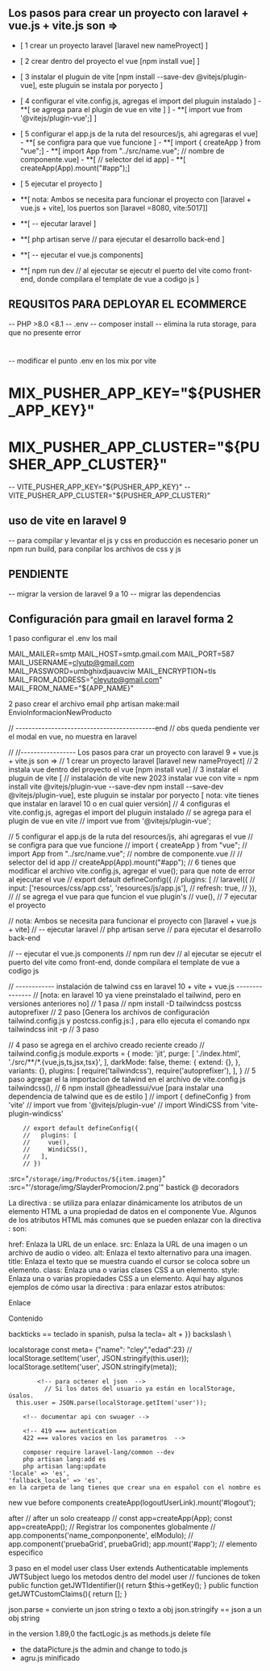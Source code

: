 ## Los pasos para crear un proyecto con laravel + vue.js + vite.js son => 
- [ 1 crear un proyecto laravel [laravel new nameProyect] ]
- [ 2  crear dentro del proyecto el vue [npm install vue] ]
- [ 3 instalar el pluguin de vite [npm install --save-dev @vitejs/plugin-vue], este pluguin se instala por poryecto ]
- [ 4 configurar el vite.config.js, agregas el import del pluguin instalado ]
        - **[ se agrega para el plugin de  vue en vite ] ]
        - **[ import vue from '@vitejs/plugin-vue';] ]

- [ 5 configurar el app.js de la ruta del resources/js, ahi agregaras el vue]
        - **[ se configra para que vue funcione ]
        - **[ import  { createApp } from "vue";]
        - **[ import App from "../src/name.vue"; // nombre de componente.vue]
        - **[ // selector del id app]
        - **[ createApp(App).mount("#app");]
- [ 5 ejecutar el proyecto ]

- **[ nota: Ambos se necesita para funcionar el proyecto con [laravel + vue.js + vite], los puertos son [laravel =8080, vite:5017]]
- **[ -- ejecutar laravel ]
- **[ php artisan serve  // para ejecutar el desarrollo back-end ]

- **[ -- ejecutar el vue.js components]
- **[ npm run dev   // al ejecutar se ejecutr el puerto del vite como front-end, donde compilara el template de vue a codigo js  ]


## REQUSITOS PARA DEPLOYAR EL ECOMMERCE
-- PHP >8.0  <8.1
-- .env
-- composer install
-- elimina la ruta storage, para que no presente error 

#
-- modificar el punto .env en los mix por vite
# MIX_PUSHER_APP_KEY="${PUSHER_APP_KEY}"
# MIX_PUSHER_APP_CLUSTER="${PUSHER_APP_CLUSTER}"
-- VITE_PUSHER_APP_KEY="${PUSHER_APP_KEY}"
-- VITE_PUSHER_APP_CLUSTER="${PUSHER_APP_CLUSTER}"
## uso de vite en laravel 9
-- para compilar y levantar el js y css en producción es necesario poner un npm run build, para conpilar los archivos de css y js

## PENDIENTE
-- migrar la version de laravel 9 a 10 
-- migrar las dependencias

## Configuración para gmail en laravel forma 2

1 paso configurar el .env los mail

MAIL_MAILER=smtp
MAIL_HOST=smtp.gmail.com
MAIL_PORT=587
MAIL_USERNAME=clyutp@gmail.com
MAIL_PASSWORD=umbghixdjauavciw
MAIL_ENCRYPTION=tls
MAIL_FROM_ADDRESS="cleyutp@gmail.com"
MAIL_FROM_NAME="${APP_NAME}"


2 paso  crear el archivo email
php artisan make:mail EnvioInformacionNewProducto


<!--  -->



// -------------------------------------------end
// obs queda pendiente ver el modal en vue, no muestra en laravel 

// 
//----------------- Los pasos para crar un proyecto con laravel 9 + vue.js + vite.js son => 
// 1 crear un proyecto laravel [laravel new nameProyect]
// 2  instala vue dentro del proyecto el vue [npm install vue] 
// 3 instalar el pluguin de vite [
        // instalación de vite new 2023 instalar vue con vite = 
                npm install vite @vitejs/plugin-vue --save-dev
                npm install --save-dev @vitejs/plugin-vue], este
pluguin se instalar por poryecto [ nota: vite tienes que instalar en laravel 10 o en cual quier versión]
// 4 configuras el vite.config.js, agregas el import del pluguin instalado 
        // se agrega para el plugin de  vue en vite 
        // import vue from '@vitejs/plugin-vue';

// 5 configurar el app.js de la ruta del resources/js, ahi agregaras el vue
        // se configra para que vue funcione 
        // import  { createApp } from "vue";
        // import App from "../src/name.vue"; // nombre de componente.vue
        // // selector del id app
        // createApp(App).mount("#app");
// 6 tienes que modificar el archivo vite.config.js, agregar el vue(); para que note  de error al ejecutar el vue
        // export default defineConfig({
        //         plugins: [
        //             laravel({
        //                 input: ['resources/css/app.css', 'resources/js/app.js'],
        //                 refresh: true,
        //             }),
        //             // se agrega el vue para que funcion el vue plugin's 
        //             vue(),
// 7 ejecutar el proyecto 

// nota: Ambos se necesita para funcionar el proyecto con [laravel + vue.js + vite]
// -- ejecutar laravel 
// php artisan serve  // para ejecutar el desarrollo back-end 

// -- ejecutar el vue.js components
// npm run dev   // al ejecutar se ejecutr el puerto del vite como front-end, donde compilara el template de vue a codigo js  



// ------------ instalación de talwind css en laravel 10 + vite + vue.js ---------------
// [nota: en laravel 10 ya viene preinstalado el tailwind, pero en versiones anteriores no]
// 1 pasa
// npm install -D tailwindcss postcss autoprefixer
// 2 paso [Genera los archivos de configuración tailwind.config.js y postcss.config.js:] , para ello ejecuta el comando npx tailwindcss init -p
// 3 paso 

// 4 paso se agrega  en el archivo creado reciente creado // tailwind.config.js
        module.exports = {
        mode: 'jit',
        purge: [
            './index.html',
            './src/**/*.{vue,js,ts,jsx,tsx}',
        ],
        darkMode: false,
        theme: {
            extend: {},
        },
        variants: {},
        plugins: [
            require('tailwindcss'),
            require('autoprefixer'),
        ],
        }
// 5 paso agregar el la importacion de talwind en el archivo de vite.config.js
        tailwindcss(),
// 6 npm install @headlessui/vue [para instalar una dependencia de talwind que es de estilo ]
        // import { defineConfig } from 'vite'
        // import vue from '@vitejs/plugin-vue'
        // import WindiCSS from 'vite-plugin-windicss'

        // export default defineConfig({
        //   plugins: [
        //     vue(),
        //     WindiCSS(),
        //   ],
        // })















<!-- nota de vue.js 3    -->
<!-- interpolacion  -->  
:src="`/storage/img/Productos/${item.imagen}`"
:src="'/storage/img/SlayderPromocion/2.png'"
bastick 
@ decoradors 

La directiva : se utiliza para enlazar dinámicamente los atributos de un elemento HTML a una propiedad de datos en el componente Vue. Algunos de los atributos HTML más comunes que se pueden enlazar con la directiva : son:

href: Enlaza la URL de un enlace.
src: Enlaza la URL de una imagen o un archivo de audio o video.
alt: Enlaza el texto alternativo para una imagen.
title: Enlaza el texto que se muestra cuando el cursor se coloca sobre un elemento.
class: Enlaza una o varias clases CSS a un elemento.
style: Enlaza una o varias propiedades CSS a un elemento.
Aquí hay algunos ejemplos de cómo usar la directiva : para enlazar estos atributos:
<!-- Enlace -->
<a :href="url">Enlace</a>

<!-- Imagen -->
<img :src="imageSrc" :alt="imageAlt">

<!-- Elemento con clase y estilo -->
<div :class="className" :style="{ color: textColor, backgroundColor: bgColor }">Contenido</div>


backticks  == teclado in spanish, pulsa la tecla=  alt + }} 
backslash   \

<!-- apunte de js  -->
localstorage
 const meta= {"name": "cley","edad":23}
            // localStorage.setItem('user', JSON.stringify(this.user));
            localStorage.setItem('user', JSON.stringify(meta));


            <!-- para octener el json  -->
              // Si los datos del usuario ya están en localStorage, úsalos.
      this.user = JSON.parse(localStorage.getItem('user'));
      
<!-- token csrf es para peticiones post, puth  -->
  
        <!-- documentar api con swuager -->

        <!-- 419 === autentication 
        422 === valores vacios en los parametros  -->

<!-- camio de idioma -->
        composer require laravel-lang/common --dev
        php artisan lang:add es
        php artisan lang:update
    'locale' => 'es',
    'fallback_locale' => 'es',
    en la carpeta de lang tienes que crear una en español con el nombre es
<!-- los tipos put para envio de los body y un parametro de id  -->

new vue 
before components
createApp(logoutUserLink).mount('#logout');

after 
// after un solo createapp
// const app=createApp(App);
const app=createApp();
// Registrar los componentes globalmente
// app.components('name_componponente', elModulo);
// app.component('pruebaGrid', pruebaGrid);
app.mount('#app'); // elemento especifico 

<!-- en laravel 10 el routerservice el api ya biene preconfigurado -->
<!-- adding el token  -->
3 paso en el model user
class User extends Authenticatable implements JWTSubject
luego los metodos dentro del model user
        // funciones de token
        public function getJWTIdentifier(){
                return $this->getKey();
        }
        public function getJWTCustomClaims(){
                return [];
        }
<!--  -->
json.parse = convierte un json string o texto a obj
json.stringify == json a un obj string

in the version 1.89,0 the factLogic.js as methods.js 
delete file
- the dataPicture.js the admin and change to todo.js
- agru.js minificado